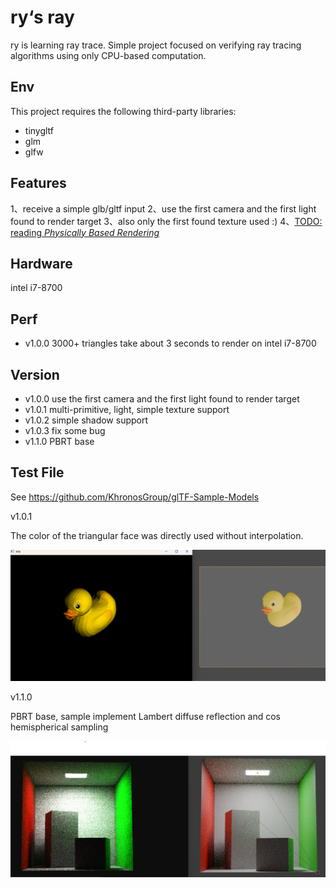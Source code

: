 # ry‘s ray
ry is learning ray trace.
Simple project focused on verifying ray tracing algorithms using only CPU-based computation.

## Env
This project requires the following third-party libraries:
-  tinygltf
-  glm
-  glfw

## Features
1、receive a simple glb/gltf input
2、use the first camera  and the first light found to render target
3、also only  the first found texture used  :)
4、[TODO: reading *Physically Based Rendering*](https://github.com/mmp/pbr-book-website) 

## Hardware
 intel i7-8700

## Perf
- v1.0.0 3000+ triangles take about 3 seconds to render on intel i7-8700

## Version
- v1.0.0 use the first camera  and the first light found to render target
- v1.0.1 multi-primitive, light,  simple texture support
- v1.0.2 simple shadow support
- v1.0.3 fix some bug
- v1.1.0 PBRT base

## Test File
See https://github.com/KhronosGroup/glTF-Sample-Models


v1.0.1

The color of the triangular face was directly used without interpolation.

![](rendering%20effect/v1.0.1.png)

v1.1.0

PBRT base,  sample implement Lambert diffuse reflection and cos hemispherical sampling

![](rendering%20effect/v1.1.0.png)

